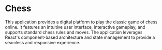 # Chess
This application provides a digital platform to play the classic game of chess online. It features an intuitive user interface, interactive gameplay, and supports standard chess rules and moves. The application leverages React's component-based architecture and state management to provide a seamless and responsive experience.
